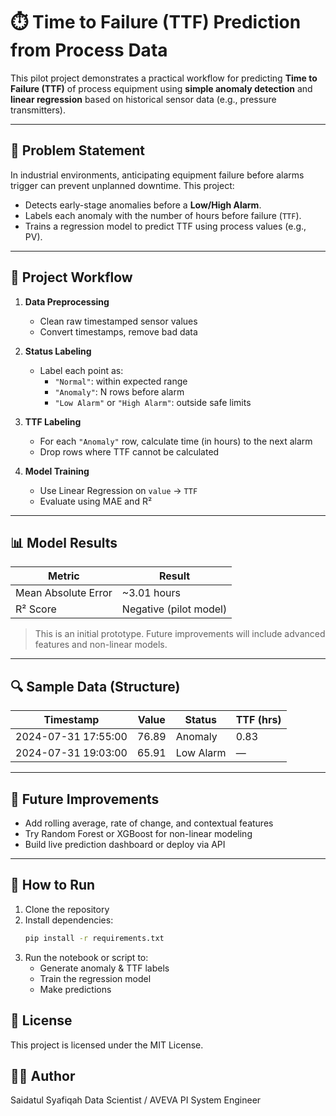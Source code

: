 # ⏱️ Time to Failure (TTF) Prediction from Process Data

This pilot project demonstrates a practical workflow for predicting **Time to Failure (TTF)** of process equipment using **simple anomaly detection** and **linear regression** based on historical sensor data (e.g., pressure transmitters).

---

## 📌 Problem Statement

In industrial environments, anticipating equipment failure before alarms trigger can prevent unplanned downtime. This project:
- Detects early-stage anomalies before a **Low/High Alarm**.
- Labels each anomaly with the number of hours before failure (`TTF`).
- Trains a regression model to predict TTF using process values (e.g., PV).

---

## 🔧 Project Workflow

1. **Data Preprocessing**
   - Clean raw timestamped sensor values
   - Convert timestamps, remove bad data

2. **Status Labeling**
   - Label each point as:
     - `"Normal"`: within expected range
     - `"Anomaly"`: N rows before alarm
     - `"Low Alarm"` or `"High Alarm"`: outside safe limits

3. **TTF Labeling**
   - For each `"Anomaly"` row, calculate time (in hours) to the next alarm
   - Drop rows where TTF cannot be calculated

4. **Model Training**
   - Use Linear Regression on `value` → `TTF`
   - Evaluate using MAE and R²

---

## 📊 Model Results

| Metric               | Result        |
|----------------------|---------------|
| Mean Absolute Error  | ~3.01 hours   |
| R² Score             | Negative (pilot model) |

> This is an initial prototype. Future improvements will include advanced features and non-linear models.

---

## 🔍 Sample Data (Structure)

| Timestamp           | Value | Status     | TTF (hrs) |
|---------------------|-------|------------|-----------|
| 2024-07-31 17:55:00 | 76.89 | Anomaly    | 0.83      |
| 2024-07-31 19:03:00 | 65.91 | Low Alarm  | —         |

---

## 🧠 Future Improvements

- Add rolling average, rate of change, and contextual features
- Try Random Forest or XGBoost for non-linear modeling
- Build live prediction dashboard or deploy via API

---

## 🚀 How to Run

1. Clone the repository
2. Install dependencies:
   ```bash
   pip install -r requirements.txt
3. Run the notebook or script to:
    - Generate anomaly & TTF labels
    - Train the regression model
    - Make predictions

## 📄 License
This project is licensed under the MIT License.

## 🙋‍♀️ Author
Saidatul Syafiqah
Data Scientist / AVEVA PI System Engineer


